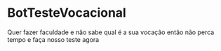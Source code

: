 # BotTesteVocacional
Quer fazer faculdade e não sabe qual é a sua vocação então não perca tempo e faça nosso teste agora
